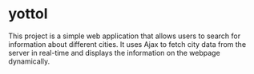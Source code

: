 # yottol
This project is a simple web application that allows users to search for information about different cities. It uses Ajax to fetch city data from the server in real-time and displays the information on the webpage dynamically.
